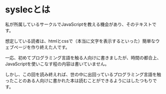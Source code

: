# syslecとは
私が所属しているサークルでJavaScriptを教える機会があり、そのテキストです。

想定している読者は、htmlとcssで（本当に文字を表示するといった）簡単なウェブページを作り終えた人です。

一応、初めてプログラミング言語を触る人向けに書きましたが、時間の都合上、JavaScriptを使いこなす程の内容は書いていません。

しかし、この回を読み終えれば、世の中に出回っているプログラミング言語を触ったことのある人向けに書かれた本は読むことができるようにはしたつもりです。